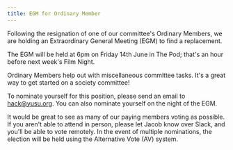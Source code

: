 ```yaml
---
title: EGM for Ordinary Member
---
```


Following the resignation of one of our committee's Ordinary Members, we are
holding an Extraordinary General Meeting (EGM) to find a replacement.

The EGM will be held at 6pm on Friday 14th June in The Pod; that's an hour
before next week's Film Night.

Ordinary Members help out with miscellaneous committee tasks. It's a great way
to get started on a society committee!

To nominate yourself for this position, please send an email to
[hack@yusu.org](mailto:hack@yusu.org). You can also nominate yourself on the
night of the EGM.

It would be great to see as many of our paying members voting as possible.
If you aren't able to attend in person, please let Jacob know over Slack, and
you'll be able to vote remotely. In the event of multiple nominations, the
election will be held using the Alternative Vote (AV) system.